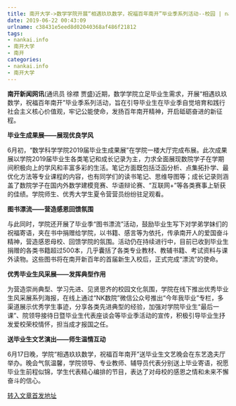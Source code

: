 ```yaml
---
title: 南开大学->数学学院开展“相遇玖玖数学，祝福百年南开”毕业季系列活动--校园 | nankai.info
date: 2019-06-22 00:43:09
urlname: c38431e5eed8d02040368af486f21812
tags: 
- nankai.info
- 南开大学
- 南开
categories:
- nankai.info
- 南开大学
---
```



**南开新闻网讯**(通讯员 徐襟 贾盛)近期，数学学院立足毕业生需求，开展“相遇玖玖数学，祝福百年南开”毕业季系列活动，旨在引导毕业生在毕业季自觉培育和践行社会主义核心价值观，牢记公能使命，发扬百年南开精神，开启砥砺奋进的新征程。

**毕业生成果展——展现优良学风**

6月初，“数学科学学院2019届毕业生成果展”在学院一楼大厅完成布展。此次成果展以学院2019届毕业生各类笔记和成长记录为主，力求全面展现数院学子在学期间积极向上的学风和丰富多彩的生活。笔记方面既包括泛函分析、点集拓扑学、最优化方法等专业课程的内容，也有同学们的读书笔记、思维导图等；成长记录则涵盖了数院学子在国内外数学建模竞赛、华语辩论赛、“互联网+”等各类赛事上斩获的佳绩。学院师生、优秀大学生夏令营营员纷纷驻足观看。

**图书漂流——营造感恩回馈氛围**

与此同时，学院还开展了毕业季“图书漂流”活动，鼓励毕业生写下对学弟学妹们的祝福寄语，夹在书中捐赠给学院，以书籍、感言等为依托，传承南开人的爱国奋斗精神，营造感恩母校、回馈学院的氛围。活动仍在持续进行中，目前已收到毕业生捐赠的各类书籍超过500本，几乎囊括了各类专业教材、教辅书籍、考试资料与课外读物。这些图书将在南开新百年的首届新生入校后，正式完成“漂流”的使命。

**优秀毕业生风采展——发挥典型作用**

为营造崇尚典型、学习先进、见贤思齐的校园文化氛围，学院在线下推出优秀毕业生风采展系列海报，在线上通过“NK数院”微信公众号推出“今年我毕业”专栏，多渠道展示优秀学生事迹，分享各类先进典型的经验，加强对学院毕业生“最后一课”、院领导接待日暨毕业生代表座谈会等毕业季活动的宣传，积极引导毕业生抒发爱校荣校情怀，担当成才报国之任。

**送毕业生文艺演出——师生温情互动**

6月17日晚，学院“相遇玖玖数学，祝福百年南开”送毕业生文艺晚会在东艺逸夫厅举办。晚会气氛温馨，学院领导、专业教师、辅导员代表分别送上毕业寄语，祝愿毕业生前程似锦，学生代表精心编排的节目，表达了对母校的感恩之情和未来不懈奋斗的信心。





[转入文章首发地址](http://news.nankai.edu.cn/qqxy/system/2019/06/22/000458954.shtml)